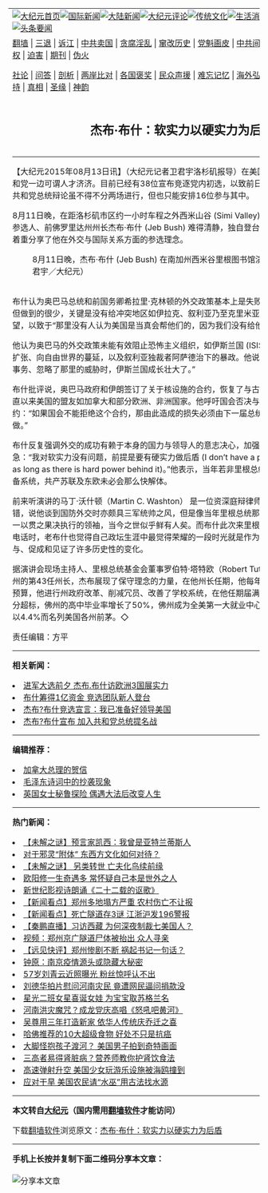 <a name="1" id="1" target="_blank"></a><span id="1"></span>
<table align=center border="0"><tr><td colspan="2" VALIGN=TOP><a href="https://github.com/tpqvhf319/djy/blob/master/gb/nf1351518.md#1"><img src="https://raw.githubusercontent.com/tpqvhf319/www/master/t/djy/1.jpg" title="大纪元首页" alt="大纪元首页"></a><a href="https://github.com/tpqvhf319/djy/blob/master/gb/n24hr.md#1"><img src="https://raw.githubusercontent.com/tpqvhf319/www/master/t/djy/3.jpg" title="国际新闻" alt="国际新闻"></a><a href="https://github.com/tpqvhf319/djy/blob/master/gb/nsc413.md#1"><img src="https://raw.githubusercontent.com/tpqvhf319/www/master/t/djy/4.jpg" title="大陆新闻" alt="大陆新闻"></a><a href="https://github.com/tpqvhf319/djy/blob/master/gb/news392.md#1"><img src="https://raw.githubusercontent.com/tpqvhf319/www/master/t/djy/5.jpg" title="大纪元评论" alt="大纪元评论"></a><a href="https://github.com/tpqvhf319/djy/blob/master/gb/news2007.md#1"><img src="https://raw.githubusercontent.com/tpqvhf319/www/master/t/djy/6.jpg" title="传统文化" alt="传统文化"></a><a href="https://github.com/tpqvhf319/djy/blob/master/gb/news2008.md#1"><img src="https://raw.githubusercontent.com/tpqvhf319/www/master/t/djy/7.jpg" title="生活消费" alt="生活消费"></a><a href="https://github.com/tpqvhf319/djy/blob/master/gb/ncyule.md#1"><img src="https://raw.githubusercontent.com/tpqvhf319/www/master/t/djy/8.jpg" title="娱乐休闲" alt="娱乐休闲"></a><a href="https://github.com/tpqvhf319/djy/blob/master/gb/nsc1002.md#1"><img src="https://raw.githubusercontent.com/tpqvhf319/www/master/t/djy/9.jpg" title="健康" alt="健康"></a><a href="https://github.com/tpqvhf319/djy/blob/master/gb/nf6092.md#1"><img src="https://raw.githubusercontent.com/tpqvhf319/www/master/t/djy/10a.jpg" title="独家" alt="独家"></a><a href="https://github.com/tpqvhf319/djy/blob/master/gb/nf4514.md#1"><img src="https://raw.githubusercontent.com/tpqvhf319/www/master/t/djy/12a.jpg" title="头条要闻" alt="头条要闻"></a></td></tr>
<tr><td colspan="2" VALIGN=TOP><a target="_blank" href="https://github.com/tpqvhf319/www/blob/master/README.md?zsrh#1">翻墙</a> | <a target="_blank" href="https://github.com/tpqvhf319/djy/blob/master/gb/nf5657.md#1">三退</a> | <a target="_blank" href="https://github.com/tpqvhf319/djy/blob/master/gb/nf6124.md#1">诉江</a> | <a target="_blank" href="https://github.com/tpqvhf319/djy/blob/master/gb/nf1176117.md#1">中共卖国</a> | <a target="_blank" href="https://github.com/tpqvhf319/djy/blob/master/gb/nf5773.md#1">贪腐淫乱</a> | <a target="_blank" href="https://github.com/tpqvhf319/djy/blob/master/gb/nf1176115.md#1">窜改历史</a> | <a target="_blank" href="https://github.com/tpqvhf319/djy/blob/master/gb/nf1176107.md#1">党魁画皮</a> | <a target="_blank" href="https://github.com/tpqvhf319/djy/blob/master/gb/nf1320400.md#1">中共间谍</a> | <a target="_blank" href="https://github.com/tpqvhf319/djy/blob/master/gb/nf1176114.md#1">破坏传统</a> | <a target="_blank" href="https://github.com/tpqvhf319/ntdtv/blob/master/gb/prog447_1.md#1">恶贯满盈</a> | <a target="_blank" href="https://github.com/tpqvhf319/djy/blob/master/gb/ncid278.md#1">人权</a> | <a target="_blank" href="https://github.com/tpqvhf319/djy/blob/master/gb/nf1176111.md#1">迫害</a> | <a target="_blank" href="https://gitlab.com/szzdlab/mh-qikan/blob/master/README.md#1">期刊</a> | <a target="_blank" href="https://github.com/tpqvhf319/djy/blob/master/gb/nf5562.md#1">伪火</a></p><p><a target="_blank" href="https://github.com/tpqvhf319/djy/blob/master/gb/9p.md#1">社论</a> | <a target="_blank" href="https://github.com/tpqvhf319/djy/blob/master/gb/nf4378.md#1">问答</a> | <a target="_blank" href="https://github.com/tpqvhf319/djy/blob/master/gb/nf5792.md#1">剖析</a> | <a target="_blank" href="https://github.com/tpqvhf319/djy/blob/master/gb/nf5735.md#1">两岸比对</a> | <a target="_blank" href="https://github.com/tpqvhf319/djy/blob/master/gb/nf6119.md#1">各国褒奖</a> | <a target="_blank" href="https://github.com/tpqvhf319/djy/blob/master/gb/nf6120.md#1">民众声援</a> | <a target="_blank" href="https://github.com/tpqvhf319/djy/blob/master/gb/nf1188594.md#1">难忘记忆</a> | <a target="_blank" href="https://github.com/tpqvhf319/djy/blob/master/gb/nf3180.md#1">海外弘传</a> | <a target="_blank" href="https://github.com/tpqvhf319/djy/blob/master/gb/nf5410.md#1">万人上访</a> | <a target="_blank" href="https://github.com/tpqvhf319/www/blob/master/README.md?zsrh#1">平台首页</a> | <a target="_blank" href="https://github.com/tpqvhf319/djy/blob/master/gb/nf4386.md#1">支持</a> | <a target="_blank" href="https://github.com/tpqvhf319/djy/blob/master/gb/nf4389.md#1">真相</a> | <a target="_blank" href="https://github.com/tpqvhf319/djy/blob/master/gb/nf5790.md#1">圣缘</a> | <a target="_blank" href="https://github.com/tpqvhf319/djy/blob/master/gb/nf4786.md#1">神韵</a></td></tr>
<tr><td VALIGN=TOP width="626"><h2 align=center>杰布·布什：软实力以硬实力为后盾</h2>

<h6></h6>
<hr>
	<p>【大纪元2015年08月13日讯】（大纪元记者卫君宇洛杉矶报导）在美国2016总统候选人中，共和党一边可谓人才济济。目前已经有38位宣布竞逐党内初选，以致前日在福克斯电视举办的首次共和党总统辩论虽不得不分两场进行，但也只能安排16位参与其中。</p>
<p>8月11日晚，在距洛杉矶市区约一小时车程之外西米山谷 (Simi Valley) 的里根图书馆内，共和党参选人、前佛罗里达州州长杰布·布什 (Jeb Bush) 难得清静，独自登台，面对近千名听众演讲，着重分享了他在外交与国际关系方面的参选理念。<br />
	<figure id="attachment_6496083" aria-describedby="caption-attachment-6496083" style="width: 600px" class="wp-caption aligncenter"><ahref=" https://i.epochtimes.com/assets/uploads/2015/08/1508122214162700-600x281.jpg" target="_blank" rel="noreferrer noopener"></a><figcaption id="caption-attachment-6496083" class="wp-caption-text">8月11日晚，杰布·布什 (Jeb Bush) 在南加州西米谷里根图书馆演讲观众席一景。（卫君宇／大纪元）</figcaption></figure><br />布什认为奥巴马总统和前国务卿希拉里·克林顿的外交政策基本上是失败的，他们话说的多而漂亮但做到的很少，关键是没有给冲突地区如伊拉克、叙利亚乃至克里米亚的人民看到实实在在的希望，以致于“那里没有人认为美国是当真会帮他们的，因为我们没有给他们朋友之间的承诺。”</p>
<p>他认为奥巴马的外交政策未能有效阻止恐怖主义组织，如伊斯兰国 (ISIS) 在中东像“传染病般”的扩张、向自由世界的蔓延，以及叙利亚独裁者阿萨德治下的暴政。他说：“在美国不积极参与中东事务、忽略了那里的威胁时，伊斯兰国成长壮大了。”</p>
<p>布什批评说，奥巴马政府和伊朗签订了关于核设施的合约，恢复了与古巴的邦交，但却疏远了一直以来美国的盟友如加拿大和部分欧洲、非洲国家。他呼吁国会否决与伊朗签订的“不明智”合约：“如果国会不能拒绝这个合约，那由此造成的损失必须由下一届总统来挽回，我马上就想这样做。”</p>
<p>布什反复强调外交的成功有赖于本身的国力与领导人的意志决心，加强美国军力应是当务之急：“我对软实力没有问题，前提是要有硬实力做后盾 (I don&#8217;t have a problem with soft power, as long as there is hard power behind it)。”他表示，当年若非里根总统坚持建立强大的国防军备系统，共产苏联及东欧未必会那么快解体。 </p>
<p>前来听演讲的马丁·沃什顿（Martin C. Washton） 是一位资深庭辩律师，他对布什整体印象还不错，说他谈到国防外交时亦颇具三军统帅之风，但是像当年里根总统那样有清晰坚定的理念，并一以贯之果决执行的领袖，当今之世似乎鲜有人矣。而布什此次来里根图书馆的路上，和其父通电话时，老布什也觉得自己政坛生涯中最觉得荣耀的一段时光就是作为里根总统的副手，一道参与、促成和见证了许多历史性的变化。</p>
<p>据演讲会现场主持人、里根总统基金会董事罗伯特·塔特欧（Robert Tuttle）介绍，作为佛罗里达州的第43任州长，杰布展现了保守理念的力量，在他州长任期，他每年都有减税，每年都平衡了预算，他进行州政府改革、削减冗员、改善了学校系统，在他任期届满时，有25万学童的测试评分超标，佛州的高中毕业率增长了50%，佛州成为全美第一大就业中心，而且每年的经济增长率以4.4%而名列美国各州前茅。◇</p>
<p>责任编辑：方平</p>
	
<hr>


<strong>相关新闻：</strong>
<li><a href="https://github.com/tpqvhf319/djy/blob/master/gb/15/6/9/n4454074.md#1">进军大选前夕 杰布.布什访欧洲3国展实力</a></li>
<li><a href="https://github.com/tpqvhf319/djy/blob/master/gb/15/6/10/n4454137.md#1">布什筹得1亿资金 竞选团队新人登台</a></li>
<li><a href="https://github.com/tpqvhf319/djy/blob/master/gb/15/6/16/n4458572.md#1">杰布?布什竞选宣言：我已准备好领导美国</a></li>
<li><a href="https://github.com/tpqvhf319/djy/blob/master/gb/15/6/16/n4458603.md#1">杰布?布什宣布 加入共和党总统提名战</a></li>
<hr>


<strong>编辑推荐：</strong>
<li><a href="https://github.com/tpqvhf319/djy/blob/master/gb/15/12/10/n4593139.md?dfh#1" target="_blank">加拿大总理的贺信</a></li><li><a href="https://github.com/tsiac2612/djy/blob/master/gb/17/11/19/n9864143.md#1" target="_blank">毛泽东诗词中的抄袭现象</a></li><li><a href="https://github.com/tsiac2612/djy/blob/master/gb/19/9/2/n11494526.md#1" target="_blank">英国女士秘鲁探险 偶遇大法后改变人生</a></li>
<hr>

<strong>热门新闻：</strong>
<li><a href="https://github.com/tpqvhf319/djy/blob/master/gb/21/7/20/n13102389.md#1">【未解之谜】预言家凯西：我曾是亚特兰蒂斯人</a></li>
<li><a href="https://github.com/tpqvhf319/djy/blob/master/gb/21/7/12/n13083124.md#1">对于邪灵“附体” 东西方文化如何对待？</a></li>
<li><a href="https://github.com/tpqvhf319/djy/blob/master/gb/21/7/15/n13091973.md#1">【未解之谜】 另类转世 亡夫化鸟续前缘</a></li>
<li><a href="https://github.com/tpqvhf319/djy/blob/master/gb/21/7/21/n13104808.md#1">欧阳修一生奇遇多 常怀疑自己本是世外之人</a></li>
<li><a href="https://github.com/tpqvhf319/djy/blob/master/gb/21/7/21/n13105553.md#1">新世纪影视诗朗诵《二十二载的讴歌》</a></li>
<li><a href="https://github.com/tpqvhf319/djy/blob/master/gb/21/7/23/n13110980.md#1">【新闻看点】郑州多地塌方严重 农村伤亡不让报</a></li>
<li><a href="https://github.com/tpqvhf319/djy/blob/master/gb/21/7/24/n13112643.md#1">【新闻看点】死亡隧道存3谜 江浙沪发196警报</a></li>
<li><a href="https://github.com/tpqvhf319/djy/blob/master/gb/21/7/23/n13111003.md#1">【秦鹏直播】习访西藏 为何深夜制裁七美国人？</a></li>
<li><a href="https://github.com/tpqvhf319/djy/blob/master/gb/21/7/23/n13108645.md#1">视频：郑州京广隧道尸体被抬出 众人寻亲</a></li>
<li><a href="https://github.com/tpqvhf319/djy/blob/master/gb/21/7/23/n13110904.md#1">【远见快评】郑州惨剧不断 祸起书记一句话？</a></li>
<li><a href="https://github.com/tpqvhf319/djy/blob/master/gb/21/7/22/n13108495.md#1">钟原：南京疫情源头或隐藏大秘密</a></li>
<li><a href="https://github.com/tpqvhf319/djy/blob/master/gb/21/7/21/n13105460.md#1">57岁刘青云近照曝光 粉丝惊呼认不出</a></li>
<li><a href="https://github.com/tpqvhf319/djy/blob/master/gb/21/7/22/n13108292.md#1">刘德华拍片慰问河南灾民 竟遭网民逼问捐款没</a></li>
<li><a href="https://github.com/tpqvhf319/djy/blob/master/gb/21/7/22/n13107732.md#1">星光二班女星喜诞女娃 为宝宝取苏格兰名</a></li>
<li><a href="https://github.com/tpqvhf319/djy/blob/master/gb/21/7/22/n13108051.md#1">河南洪灾魔咒？成龙党庆高唱《怒吼吧黄河》</a></li>
<li><a href="https://github.com/tpqvhf319/djy/blob/master/gb/21/7/21/n13105251.md#1">吴尊用三年打造新家 依华人传统庆乔迁之喜</a></li>
<li><a href="https://github.com/tpqvhf319/djy/blob/master/gb/21/7/10/n13080358.md#1">哈佛推荐的10大超级食物 好处不只是抗癌</a></li>
<li><a href="https://github.com/tpqvhf319/djy/blob/master/gb/21/7/22/n13106221.md#1">大脚怪抱孩子渡河？ 美国男子拍到奇特画面</a></li>
<li><a href="https://github.com/tpqvhf319/djy/blob/master/gb/21/7/22/n13108194.md#1">三高者易得肾脏病？营养师教你护肾饮食法</a></li>
<li><a href="https://github.com/tpqvhf319/djy/blob/master/gb/21/7/23/n13109007.md#1">高速弹射升空 美国少女玩游乐设施被海鸥撞到</a></li>
<li><a href="https://github.com/tpqvhf319/djy/blob/master/gb/21/7/23/n13109356.md#1">应对干旱 美国农民请“水巫”用古法找水源</a></li>
<hr>

<strong>本文转自<a href="https://www.epochtimes.com">大纪元</a>（国内需用<a href="https://github.com/tpqvhf319/www/blob/master/README.md#8">翻墙软件</a>才能访问）</strong><p>下载<a href="https://github.com/tpqvhf319/www/blob/master/README.md#8">翻墙软件</a>浏览原文：<a href="https://www.epochtimes.com/gb/15/8/13/n4502830.htm">杰布·布什：软实力以硬实力为后盾</a></p><hr>

<strong>手机上长按并复制下面二维码分享本文章：</strong><br><br><img src="https://chart.apis.google.com/chart?cht=qr&chs=240x240&choe=UTF-8&chld=M|2&chl=https://github.com/tpqvhf319/djy/blob/master/gb/15/8/13/n4502830.md%231" title="分享本文章"></td><td VALIGN=TOP><a href="https://github.com/tpqvhf319/djy/blob/master/gb/16/1/21/n4622075.md?dfh#1" target="_blank"><img src="https://raw.githubusercontent.com/tpqvhf319/djy/master/gb/300/wei-f1.jpg" title="中共的伪火骗局"  alt="中共的伪火骗局"></a><br><a href="https://github.com/tpqvhf319/www/blob/master/README.md?dfh#9" target="_blank"><img src="https://raw.githubusercontent.com/tpqvhf319/djy/master/gb/300/yong-h.jpg" title="永恒的见证"  alt="永恒的见证"></a><br><a href="https://github.com/tpqvhf319/djy/blob/master/gb/13/9/29/n3974789.md?dfh#1" target="_blank"><img src="https://raw.githubusercontent.com/tpqvhf319/djy/master/gb/300/shang-lnz.jpg" title="善良女子被中共投男牢"  alt="善良女子被中共投男牢"></a><br><a href="https://github.com/tpqvhf319/djy/blob/master/gb/16/3/16/n4663449.md?dfh#1" target="_blank"><img src="https://raw.githubusercontent.com/tpqvhf319/djy/master/gb/300/huo-z3.jpg" title="警卫目击活摘器官"  alt="警卫目击活摘器官"></a><br><a href="https://github.com/tpqvhf319/djy/blob/master/gb/16/8/7/n8177641.md?dfh#1" target="_blank"><img src="https://raw.githubusercontent.com/tpqvhf319/djy/master/gb/300/huo-z4.jpg" title="证人描述活摘恐怖"  alt="证人描述活摘恐怖"></a><br><a href="https://github.com/tpqvhf319/djy/blob/master/gb/10/4/19/n2881569.md?dfh#1" target="_blank"><img src="https://raw.githubusercontent.com/tpqvhf319/djy/master/gb/300/huo-z1.jpg" title="揭开活摘器官黑幕"  alt="揭开活摘器官黑幕"></a><br><a href="https://github.com/tpqvhf319/djy/blob/master/gb/10/11/7/n3077476.md?dfh#1" target="_blank"><img src="https://raw.githubusercontent.com/tpqvhf319/djy/master/gb/300/ma-ks.jpg" title="马克思的成魔之路"  alt="马克思的成魔之路"></a><br><a href="https://github.com/tpqvhf319/djy/blob/master/gb/14/6/9/n4173977.md?dfh#1" target="_blank"><img src="https://raw.githubusercontent.com/tpqvhf319/djy/master/gb/300/chang-zs.jpg" title="藏字石 蕴天机"  alt="藏字石 蕴天机"></a><br><a href="https://github.com/tpqvhf319/djy/blob/master/gb/18/5/10/n10381511.md?dfh#1" target="_blank"><img src="https://raw.githubusercontent.com/tpqvhf319/djy/master/gb/300/st1.jpg" title="关注三亿人三退"  alt="关注三亿人三退"></a><br><a href="https://github.com/tpqvhf319/djy/blob/master/gb/18/3/21/n10237682.md?dfh#1" target="_blank"><img src="https://raw.githubusercontent.com/tpqvhf319/djy/master/gb/300/jie-t.jpg" title="解体中共复兴中华"  alt="解体中共复兴中华"></a><br><a href="https://github.com/tpqvhf319/djy/blob/master/gb/9/2/9/n2422991.md?dfh#1" target="_blank"><img src="https://raw.githubusercontent.com/tpqvhf319/djy/master/gb/300/gao-zs.jpg" title="中共迫害良心律师"  alt="中共迫害良心律师"></a><br><a href="https://github.com/tpqvhf319/djy/blob/master/gb/18/12/9/n10900044.md?dfh#1" target="_blank"><img src="https://raw.githubusercontent.com/tpqvhf319/djy/master/gb/300/sj1.jpg" title="三百多万人举报江泽民"  alt="三百多万人举报江泽民"></a><br><a href="https://github.com/tpqvhf319/djy/blob/master/gb/18/8/28/n10672014.md?dfh#1" target="_blank"><img src="https://raw.githubusercontent.com/tpqvhf319/djy/master/gb/300/sj2.jpg" title="这些官员为何起诉江泽民"  alt="这些官员为何起诉江泽民"></a><br><a href="https://github.com/tpqvhf319/djy/blob/master/gb/8/12/18/n2367165.md?dfh#1" target="_blank"><img src="https://raw.githubusercontent.com/tpqvhf319/djy/master/gb/300/liangan.jpg" title="海峡两岸的强烈对比"  alt="海峡两岸的强烈对比"></a><br><a href="https://github.com/tpqvhf319/djy/blob/master/gb/15/12/10/n4593139.md?dfh#1" target="_blank"><img src="https://raw.githubusercontent.com/tpqvhf319/djy/master/gb/300/jia-ndzl.jpg" title="加拿大总理的贺信"  alt="加拿大总理的贺信"></a><br><a href="https://github.com/tpqvhf319/djy/blob/master/gb/11/6/17/n3289382.md?dfh#1" target="_blank"><img src="https://raw.githubusercontent.com/tpqvhf319/djy/master/gb/300/xiao-wd.jpg" title="探寻真相兼听则明"  alt="探寻真相兼听则明"></a><br><a href="https://github.com/tpqvhf319/djy/blob/master/gb/18/10/27/n10812623.md?dfh#1" target="_blank"><img src="https://raw.githubusercontent.com/tpqvhf319/djy/master/gb/300/yindu.jpg" title="印度媒体报道东方"  alt="印度媒体报道东方"></a><br><a href="https://github.com/tpqvhf319/djy/blob/master/gb/18/6/9/n10469652.md?dfh#1" target="_blank"><img src="https://raw.githubusercontent.com/tpqvhf319/djy/master/gb/300/xie-j.jpg" title="不一样的海外校园"  alt="不一样的海外校园"></a><br><a href="https://github.com/tpqvhf319/djy/blob/master/gb/7/4/5/n1669415.md?dfh#1" target="_blank"><img src="https://raw.githubusercontent.com/tpqvhf319/djy/master/gb/300/li-up.jpg" title="从大师到徒弟的传奇"  alt="从大师到徒弟的传奇"></a><br><a href="https://github.com/tpqvhf319/djy/blob/master/gb/17/5/26/n9191512.md?dfh#1" target="_blank"><img src="https://raw.githubusercontent.com/tpqvhf319/djy/master/gb/300/zfl2.jpg" title="亿万人与东方一本奇书"  alt="亿万人与东方一本奇书"></a><br><a href="https://github.com/tpqvhf319/djy/blob/master/gb/13/11/27/n4020290.md?dfh#1" target="_blank"><img src="https://raw.githubusercontent.com/tpqvhf319/djy/master/gb/300/zhen-h.jpg" title="大陆见不到的震撼场面"  alt="大陆见不到的震撼场面"></a><br><a href="https://github.com/tpqvhf319/djy/blob/master/gb/15/7/17/n4482910.md?dfh#1" target="_blank"><img src="https://raw.githubusercontent.com/tpqvhf319/djy/master/gb/300/dalu-sk.jpg" title="人心向善 大陆当初盛况"  alt="人心向善 大陆当初盛况"></a><br><a href="https://github.com/tpqvhf319/djy/blob/master/gb/19/1/5/n10955468.md?dfh#1" target="_blank"><img src="https://raw.githubusercontent.com/tpqvhf319/djy/master/gb/300/zfl1.jpg" title="追寻真理 这书讲什么"  alt="追寻真理 这书讲什么"></a><br><a href="https://github.com/tpqvhf319/www/blob/master/README.md?dfh#1" target="_blank"><img src="https://raw.githubusercontent.com/tpqvhf319/djy/master/gb/300/fq1.jpg" title="下载免费翻墙软件"  alt="下载免费翻墙软件"></a><br></td></tr></table>
